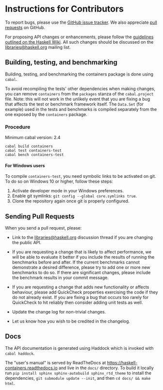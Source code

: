 # Instructions for Contributors

To report bugs, please use the [GitHub issue tracker](https://github.com/haskell/containers/issues).
We also appreciate [pull requests](https://github.com/haskell/containers/pulls) on GitHub.

For proposing API changes or enhancements, please follow the [guidelines outlined on the Haskell Wiki](https://wiki.haskell.org/Library_submissions#Guide_to_proposers).
All such changes should be discussed on the libraries@haskell.org mailing list.


## Building, testing, and benchmarking

Building, testing, and benchmarking the containers package is done using `cabal`.

To avoid recompiling the tests' other dependencies when making changes, you can
remove `containers` from the `packages` stanza of the `cabal.project` file.
Note: this will not work in the unlikely event that you are fixing a bug that
affects the test or benchmark framework itself. The `Data.Set` (for example)
used in the tests and benchmarks is compiled separately from the one exposed by
the `containers` package.

### Procedure

Minimum cabal version: 2.4

```
cabal build containers
cabal test containers-test
cabal bench containers-test
```

#### For Windows users

To compile `containers-test`, you need symbolic links to be activated on git.
To do so on Windows 10 or higher, follow these steps:

1. Activate developer mode in your Windows preferences.
2. Enable git symlinks: `git config --global core.symlinks true`.
3. Clone the repository again once git is properly configured.

## Sending Pull Requests

When you send a pull request, please:

- Link to the libraries@haskell.org discussion thread if you are changing the
  public API.

- If you are requesting a change that is likely to affect performance, we will
  be able to evaluate it better if you include the results of running the
  benchmarks before and after. If the current benchmarks cannot demonstrate
  a desired difference, please try to add one or more new benchmarks to do so.
  If there are significant changes, please include the benchmark results in
  your commit message.

- If you are requesting a change that adds new functionality or affects
  behaviour, please add QuickCheck properties exercising the code if they
  do not already exist. If you are fixing a bug that occurs too rarely for
  QuickCheck to hit reliably then consider adding unit tests as well.
  
- Update the change log for non-trivial changes.

- Let us know how you wish to be credited in the changelog.

## Docs

The API documentation is generated using Haddock which is invoked with
`cabal haddock`.

The "user's manual" is served by ReadTheDocs at
https://haskell-containers.readthedocs.io and live in the `docs/` directory. To
build it locally run `pip install sphinx sphinx-autobuild sphinx_rtd_theme` to
install the dependencies, `git submodule update --init`, and then
`cd docs/ && make html`.
